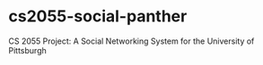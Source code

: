# cs2055-social-panther
CS 2055 Project: A Social Networking System for the University of Pittsburgh
